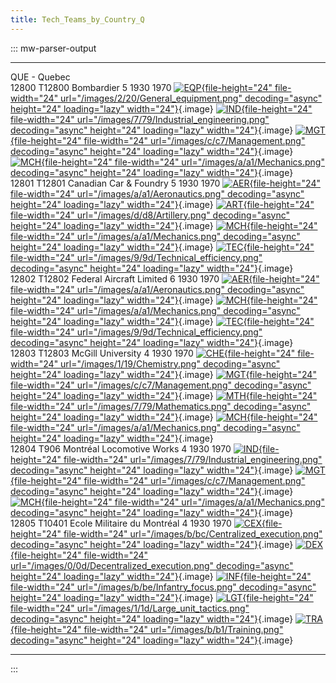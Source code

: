 ```yaml
---
title: Tech_Teams_by_Country_Q
---
```


::: mw-parser-output

---

QUE - Quebec  
 12800 T12800 Bombardier 5 1930 1970 [![EQP](/images/2/20/General_equipment.png){file-height="24" file-width="24" url="/images/2/20/General_equipment.png" decoding="async" height="24" loading="lazy" width="24"}](/wiki/File:General_equipment.png "EQP"){.image} [![IND](/images/7/79/Industrial_engineering.png){file-height="24" file-width="24" url="/images/7/79/Industrial_engineering.png" decoding="async" height="24" loading="lazy" width="24"}](/wiki/File:Industrial_engineering.png "IND"){.image} [![MGT](/images/c/c7/Management.png){file-height="24" file-width="24" url="/images/c/c7/Management.png" decoding="async" height="24" loading="lazy" width="24"}](/wiki/File:Management.png "MGT"){.image} [![MCH](/images/a/a1/Mechanics.png){file-height="24" file-width="24" url="/images/a/a1/Mechanics.png" decoding="async" height="24" loading="lazy" width="24"}](/wiki/File:Mechanics.png "MCH"){.image}  
 12801 T12801 Canadian Car & Foundry 5 1930 1970 [![AER](/images/a/a1/Aeronautics.png){file-height="24" file-width="24" url="/images/a/a1/Aeronautics.png" decoding="async" height="24" loading="lazy" width="24"}](/wiki/File:Aeronautics.png "AER"){.image} [![ART](/images/d/d8/Artillery.png){file-height="24" file-width="24" url="/images/d/d8/Artillery.png" decoding="async" height="24" loading="lazy" width="24"}](/wiki/File:Artillery.png "ART"){.image} [![MCH](/images/a/a1/Mechanics.png){file-height="24" file-width="24" url="/images/a/a1/Mechanics.png" decoding="async" height="24" loading="lazy" width="24"}](/wiki/File:Mechanics.png "MCH"){.image} [![TEC](/images/9/9d/Technical_efficiency.png){file-height="24" file-width="24" url="/images/9/9d/Technical_efficiency.png" decoding="async" height="24" loading="lazy" width="24"}](/wiki/File:Technical_efficiency.png "TEC"){.image}  
 12802 T12802 Federal Aircraft Limited 6 1930 1970 [![AER](/images/a/a1/Aeronautics.png){file-height="24" file-width="24" url="/images/a/a1/Aeronautics.png" decoding="async" height="24" loading="lazy" width="24"}](/wiki/File:Aeronautics.png "AER"){.image} [![MCH](/images/a/a1/Mechanics.png){file-height="24" file-width="24" url="/images/a/a1/Mechanics.png" decoding="async" height="24" loading="lazy" width="24"}](/wiki/File:Mechanics.png "MCH"){.image} [![TEC](/images/9/9d/Technical_efficiency.png){file-height="24" file-width="24" url="/images/9/9d/Technical_efficiency.png" decoding="async" height="24" loading="lazy" width="24"}](/wiki/File:Technical_efficiency.png "TEC"){.image}  
 12803 T12803 McGill University 4 1930 1970 [![CHE](/images/1/19/Chemistry.png){file-height="24" file-width="24" url="/images/1/19/Chemistry.png" decoding="async" height="24" loading="lazy" width="24"}](/wiki/File:Chemistry.png "CHE"){.image} [![MGT](/images/c/c7/Management.png){file-height="24" file-width="24" url="/images/c/c7/Management.png" decoding="async" height="24" loading="lazy" width="24"}](/wiki/File:Management.png "MGT"){.image} [![MTH](/images/7/79/Mathematics.png){file-height="24" file-width="24" url="/images/7/79/Mathematics.png" decoding="async" height="24" loading="lazy" width="24"}](/wiki/File:Mathematics.png "MTH"){.image} [![MCH](/images/a/a1/Mechanics.png){file-height="24" file-width="24" url="/images/a/a1/Mechanics.png" decoding="async" height="24" loading="lazy" width="24"}](/wiki/File:Mechanics.png "MCH"){.image}  
 12804 T906 Montréal Locomotive Works 4 1930 1970 [![IND](/images/7/79/Industrial_engineering.png){file-height="24" file-width="24" url="/images/7/79/Industrial_engineering.png" decoding="async" height="24" loading="lazy" width="24"}](/wiki/File:Industrial_engineering.png "IND"){.image} [![MGT](/images/c/c7/Management.png){file-height="24" file-width="24" url="/images/c/c7/Management.png" decoding="async" height="24" loading="lazy" width="24"}](/wiki/File:Management.png "MGT"){.image} [![MCH](/images/a/a1/Mechanics.png){file-height="24" file-width="24" url="/images/a/a1/Mechanics.png" decoding="async" height="24" loading="lazy" width="24"}](/wiki/File:Mechanics.png "MCH"){.image}  
 12805 T10401 Ecole Militaire du Montréal 4 1930 1970 [![CEX](/images/b/bc/Centralized_execution.png){file-height="24" file-width="24" url="/images/b/bc/Centralized_execution.png" decoding="async" height="24" loading="lazy" width="24"}](/wiki/File:Centralized_execution.png "CEX"){.image} [![DEX](/images/0/0d/Decentralized_execution.png){file-height="24" file-width="24" url="/images/0/0d/Decentralized_execution.png" decoding="async" height="24" loading="lazy" width="24"}](/wiki/File:Decentralized_execution.png "DEX"){.image} [![INF](/images/b/be/Infantry_focus.png){file-height="24" file-width="24" url="/images/b/be/Infantry_focus.png" decoding="async" height="24" loading="lazy" width="24"}](/wiki/File:Infantry_focus.png "INF"){.image} [![LGT](/images/1/1d/Large_unit_tactics.png){file-height="24" file-width="24" url="/images/1/1d/Large_unit_tactics.png" decoding="async" height="24" loading="lazy" width="24"}](/wiki/File:Large_unit_tactics.png "LGT"){.image} [![TRA](/images/b/b1/Training.png){file-height="24" file-width="24" url="/images/b/b1/Training.png" decoding="async" height="24" loading="lazy" width="24"}](/wiki/File:Training.png "TRA"){.image}

---

:::
